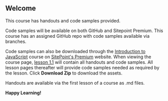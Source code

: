 ## Welcome
This course has handouts and code samples provided.

Code samples will be available on both GitHub and Sitepoint Premium. This course has an assigned GitHub repo with code samples available via branches. 

Code samples can also be downloaded through the [Introduction to JavaScript](https://www.sitepoint.com/premium/courses/introduction-to-javascript-2908) course on [SitePoint's Premium](https://sitepoint.com/premium) website. When viewing the course page, [lesson 1.1](introduction-to-javascript/tree/lesson1.1) will contain all handouts and code samples. All lesson pages thereafter will provide code samples needed as required by the lesson. Click **Download Zip** to download the assets.

Handouts are available via the first lesson of a course as .md files.

**Happy Learning!**